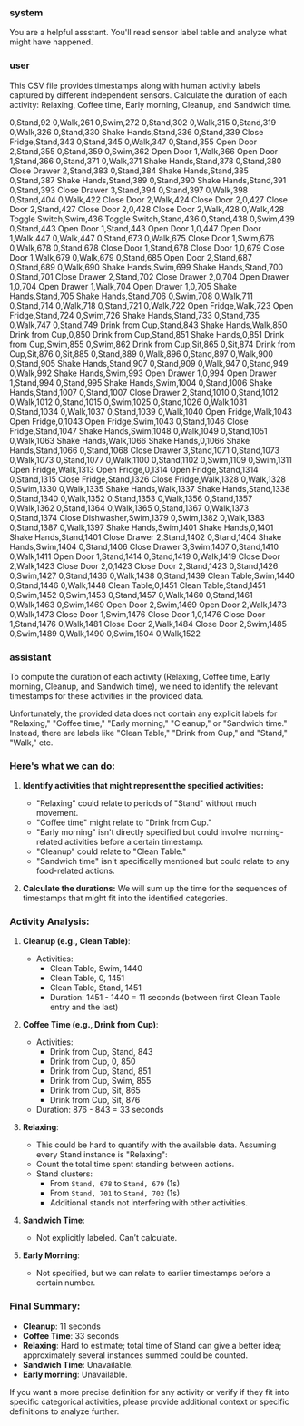 ### system
You are a helpful assstant. You'll read sensor label table and analyze what might have happened.
### user

This CSV file provides timestamps along with human activity labels captured by different independent sensors.
Calculate the duration of each activity: Relaxing, Coffee time, Early morning, Cleanup, and Sandwich time.
    
0,Stand,92
0,Walk,261
0,Swim,272
0,Stand,302
0,Walk,315
0,Stand,319
0,Walk,326
0,Stand,330
Shake Hands,Stand,336
0,Stand,339
Close Fridge,Stand,343
0,Stand,345
0,Walk,347
0,Stand,355
Open Door 2,Stand,355
0,Stand,359
0,Swim,362
Open Door 1,Walk,366
Open Door 1,Stand,366
0,Stand,371
0,Walk,371
Shake Hands,Stand,378
0,Stand,380
Close Drawer 2,Stand,383
0,Stand,384
Shake Hands,Stand,385
0,Stand,387
Shake Hands,Stand,389
0,Stand,390
Shake Hands,Stand,391
0,Stand,393
Close Drawer 3,Stand,394
0,Stand,397
0,Walk,398
0,Stand,404
0,Walk,422
Close Door 2,Walk,424
Close Door 2,0,427
Close Door 2,Stand,427
Close Door 2,0,428
Close Door 2,Walk,428
0,Walk,428
Toggle Switch,Swim,436
Toggle Switch,Stand,436
0,Stand,438
0,Swim,439
0,Stand,443
Open Door 1,Stand,443
Open Door 1,0,447
Open Door 1,Walk,447
0,Walk,447
0,Stand,673
0,Walk,675
Close Door 1,Swim,676
0,Walk,678
0,Stand,678
Close Door 1,Stand,678
Close Door 1,0,679
Close Door 1,Walk,679
0,Walk,679
0,Stand,685
Open Door 2,Stand,687
0,Stand,689
0,Walk,690
Shake Hands,Swim,699
Shake Hands,Stand,700
0,Stand,701
Close Drawer 2,Stand,702
Close Drawer 2,0,704
Open Drawer 1,0,704
Open Drawer 1,Walk,704
Open Drawer 1,0,705
Shake Hands,Stand,705
Shake Hands,Stand,706
0,Swim,708
0,Walk,711
0,Stand,714
0,Walk,718
0,Stand,721
0,Walk,722
Open Fridge,Walk,723
Open Fridge,Stand,724
0,Swim,726
Shake Hands,Stand,733
0,Stand,735
0,Walk,747
0,Stand,749
Drink from Cup,Stand,843
Shake Hands,Walk,850
Drink from Cup,0,850
Drink from Cup,Stand,851
Shake Hands,0,851
Drink from Cup,Swim,855
0,Swim,862
Drink from Cup,Sit,865
0,Sit,874
Drink from Cup,Sit,876
0,Sit,885
0,Stand,889
0,Walk,896
0,Stand,897
0,Walk,900
0,Stand,905
Shake Hands,Stand,907
0,Stand,909
0,Walk,947
0,Stand,949
0,Walk,992
Shake Hands,Swim,993
Open Drawer 1,0,994
Open Drawer 1,Stand,994
0,Stand,995
Shake Hands,Swim,1004
0,Stand,1006
Shake Hands,Stand,1007
0,Stand,1007
Close Drawer 2,Stand,1010
0,Stand,1012
0,Walk,1012
0,Stand,1015
0,Swim,1025
0,Stand,1026
0,Walk,1031
0,Stand,1034
0,Walk,1037
0,Stand,1039
0,Walk,1040
Open Fridge,Walk,1043
Open Fridge,0,1043
Open Fridge,Swim,1043
0,Stand,1046
Close Fridge,Stand,1047
Shake Hands,Swim,1048
0,Walk,1049
0,Stand,1051
0,Walk,1063
Shake Hands,Walk,1066
Shake Hands,0,1066
Shake Hands,Stand,1066
0,Stand,1068
Close Drawer 3,Stand,1071
0,Stand,1073
0,Walk,1073
0,Stand,1077
0,Walk,1100
0,Stand,1102
0,Swim,1109
0,Swim,1311
Open Fridge,Walk,1313
Open Fridge,0,1314
Open Fridge,Stand,1314
0,Stand,1315
Close Fridge,Stand,1326
Close Fridge,Walk,1328
0,Walk,1328
0,Swim,1330
0,Walk,1335
Shake Hands,Walk,1337
Shake Hands,Stand,1338
0,Stand,1340
0,Walk,1352
0,Stand,1353
0,Walk,1356
0,Stand,1357
0,Walk,1362
0,Stand,1364
0,Walk,1365
0,Stand,1367
0,Walk,1373
0,Stand,1374
Close Dishwasher,Swim,1379
0,Swim,1382
0,Walk,1383
0,Stand,1387
0,Walk,1397
Shake Hands,Swim,1401
Shake Hands,0,1401
Shake Hands,Stand,1401
Close Drawer 2,Stand,1402
0,Stand,1404
Shake Hands,Swim,1404
0,Stand,1406
Close Drawer 3,Swim,1407
0,Stand,1410
0,Walk,1411
Open Door 1,Stand,1414
0,Stand,1419
0,Walk,1419
Close Door 2,Walk,1423
Close Door 2,0,1423
Close Door 2,Stand,1423
0,Stand,1426
0,Swim,1427
0,Stand,1436
0,Walk,1438
0,Stand,1439
Clean Table,Swim,1440
0,Stand,1446
0,Walk,1448
Clean Table,0,1451
Clean Table,Stand,1451
0,Swim,1452
0,Swim,1453
0,Stand,1457
0,Walk,1460
0,Stand,1461
0,Walk,1463
0,Swim,1469
Open Door 2,Swim,1469
Open Door 2,Walk,1473
0,Walk,1473
Close Door 1,Swim,1476
Close Door 1,0,1476
Close Door 1,Stand,1476
0,Walk,1481
Close Door 2,Walk,1484
Close Door 2,Swim,1485
0,Swim,1489
0,Walk,1490
0,Swim,1504
0,Walk,1522

### assistant
To compute the duration of each activity (Relaxing, Coffee time, Early morning, Cleanup, and Sandwich time), we need to identify the relevant timestamps for these activities in the provided data.

Unfortunately, the provided data does not contain any explicit labels for "Relaxing," "Coffee time," "Early morning," "Cleanup," or "Sandwich time." Instead, there are labels like "Clean Table," "Drink from Cup," and "Stand," "Walk," etc. 

### Here's what we can do:
1. **Identify activities that might represent the specified activities:**
   - "Relaxing" could relate to periods of "Stand" without much movement.
   - "Coffee time" might relate to "Drink from Cup."
   - "Early morning" isn't directly specified but could involve morning-related activities before a certain timestamp.
   - "Cleanup" could relate to "Clean Table."
   - "Sandwich time" isn't specifically mentioned but could relate to any food-related actions.

2. **Calculate the durations:**
   We will sum up the time for the sequences of timestamps that might fit into the identified categories.

### Activity Analysis:

1. **Cleanup (e.g., Clean Table)**:
   - Activities: 
     - Clean Table, Swim, 1440
     - Clean Table, 0, 1451
     - Clean Table, Stand, 1451
     - Duration: 1451 - 1440 = 11 seconds (between first Clean Table entry and the last)
  
2. **Coffee Time (e.g., Drink from Cup)**:
   - Activities:
     - Drink from Cup, Stand, 843
     - Drink from Cup, 0, 850
     - Drink from Cup, Stand, 851
     - Drink from Cup, Swim, 855
     - Drink from Cup, Sit, 865
     - Drink from Cup, Sit, 876
   - Duration: 876 - 843 = 33 seconds
  
3. **Relaxing**:
   - This could be hard to quantify with the available data. Assuming every Stand instance is "Relaxing": 
   - Count the total time spent standing between actions.
   - Stand clusters: 
     - From `Stand, 678` to `Stand, 679` (1s)
     - From `Stand, 701` to `Stand, 702` (1s)
     - Additional stands not interfering with other activities.
  
4. **Sandwich Time**: 
   - Not explicitly labeled. Can’t calculate.

5. **Early Morning**: 
   - Not specified, but we can relate to earlier timestamps before a certain number. 

### Final Summary:
- **Cleanup**: 11 seconds
- **Coffee Time**: 33 seconds
- **Relaxing**: Hard to estimate; total time of Stand can give a better idea; approximately several instances summed could be counted.
- **Sandwich Time**: Unavailable.
- **Early morning**: Unavailable.

If you want a more precise definition for any activity or verify if they fit into specific categorical activities, please provide additional context or specific definitions to analyze further.
